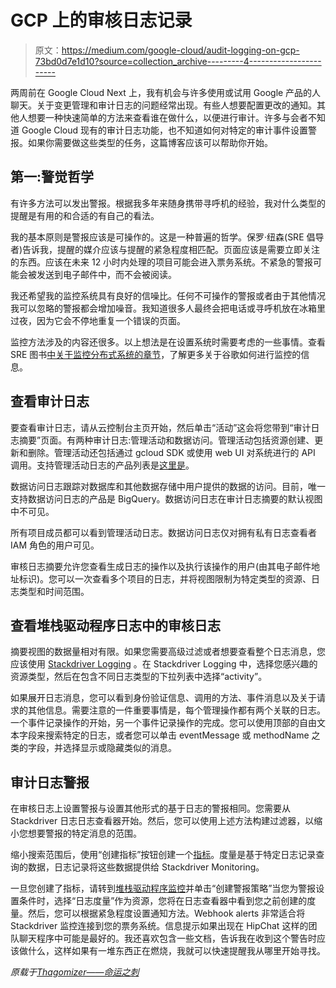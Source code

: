 # GCP 上的审核日志记录

> 原文：<https://medium.com/google-cloud/audit-logging-on-gcp-73bd0d7e1d10?source=collection_archive---------4----------------------->

两周前在 Google Cloud Next 上，我有机会与许多使用或试用 Google 产品的人聊天。关于变更管理和审计日志的问题经常出现。有些人想要配置更改的通知。其他人想要一种快速简单的方法来查看谁在做什么，以便进行审计。许多与会者不知道 Google Cloud 现有的审计日志功能，也不知道如何对特定的审计事件设置警报。如果你需要做这些类型的任务，这篇博客应该可以帮助你开始。

## 第一:警觉哲学

有许多方法可以发出警报。根据我多年来随身携带寻呼机的经验，我对什么类型的提醒是有用的和合适的有自己的看法。

我的基本原则是警报应该是可操作的。这是一种普遍的哲学。保罗·纽森(SRE 倡导者)告诉我，提醒的媒介应该与提醒的紧急程度相匹配。页面应该是需要立即关注的东西。应该在未来 12 小时内处理的项目可能会进入票务系统。不紧急的警报可能会被发送到电子邮件中，而不会被阅读。

我还希望我的监控系统具有良好的信噪比。任何不可操作的警报或者由于其他情况我可以忽略的警报都会增加噪音。我知道很多人最终会把电话或寻呼机放在冰箱里过夜，因为它会不停地重复一个错误的页面。

监控方法涉及的内容还很多。以上想法是在设置系统时需要考虑的一些事情。查看 SRE 图书[中关于监控分布式系统的章节](https://landing.google.com/sre/book/chapters/monitoring-distributed-systems.html)，了解更多关于谷歌如何进行监控的信息。

## 查看审计日志

要查看审计日志，请从云控制台主页开始，然后单击“活动”这会将您带到“审计日志摘要”页面。有两种审计日志:管理活动和数据访问。管理活动包括资源创建、更新和删除。管理活动还包括通过 gcloud SDK 或使用 web UI 对系统进行的 API 调用。支持管理活动日志的产品列表是[这里是](https://cloud.google.com/logging/docs/audit/#admin_activity_logs)。

数据访问日志跟踪对数据库和其他数据存储中用户提供的数据的访问。目前，唯一支持数据访问日志的产品是 BigQuery。数据访问日志在审计日志摘要的默认视图中不可见。

所有项目成员都可以看到管理活动日志。数据访问日志仅对拥有私有日志查看者 IAM 角色的用户可见。

审核日志摘要允许您查看生成日志的操作以及执行该操作的用户(由其电子邮件地址标识)。您可以一次查看多个项目的日志，并将视图限制为特定类型的资源、日志类型和时间范围。

## 查看堆栈驱动程序日志中的审核日志

摘要视图的数据量相对有限。如果您需要高级过滤或者想要查看整个日志消息，您应该使用 [Stackdriver Logging](https://console.cloud.google.com/logs) 。在 Stackdriver Logging 中，选择您感兴趣的资源类型，然后在包含不同日志类型的下拉列表中选择“activity”。

如果展开日志消息，您可以看到身份验证信息、调用的方法、事件消息以及关于请求的其他信息。需要注意的一件重要事情是，每个管理操作都有两个关联的日志。一个事件记录操作的开始，另一个事件记录操作的完成。您可以使用顶部的自由文本字段来搜索特定的日志，或者您可以单击 eventMessage 或 methodName 之类的字段，并选择显示或隐藏类似的消息。

## 审计日志警报

在审核日志上设置警报与设置其他形式的基于日志的警报相同。您需要从 Stackdriver 日志日志查看器开始。然后，您可以使用上述方法构建过滤器，以缩小您想要警报的特定消息的范围。

缩小搜索范围后，使用“创建指标”按钮创建一个[指标](https://cloud.google.com/logging/docs/view/logs_based_metrics)。度量是基于特定日志记录查询的数据，日志记录将这些数据提供给 Stackdriver Monitoring。

一旦您创建了指标，请转到[堆栈驱动程序监控](http://console.cloud.google.com/monitoring)并单击“创建警报策略”当您为警报设置条件时，选择“日志度量”作为资源，您将在日志查看器中看到您之前创建的度量。然后，您可以根据紧急程度设置通知方法。Webhook alerts 非常适合将 Stackdriver 监控连接到您的票务系统。信息提示如果出现在 HipChat 这样的团队聊天程序中可能是最好的。我还喜欢包含一些文档，告诉我在收到这个警告时应该做什么，这样如果有一堆东西正在燃烧，我就可以快速提醒我从哪里开始寻找。

*原载于*[*Thagomizer——命运之刺*](http://thagomizer.com/blog/2017/03/23/audit-logging-on-gcp.html)